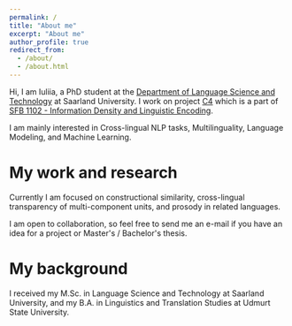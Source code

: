 ```yaml
---
permalink: /
title: "About me"
excerpt: "About me"
author_profile: true
redirect_from: 
  - /about/
  - /about.html
---
```


Hi, I am Iuliia, a PhD student at the [Department of Language Science and Technology](https://www.uni-saarland.de/en/department/lst.html) at Saarland University. I work on project [C4](https://sfb1102.uni-saarland.de/projects/mutual-intelligibility-and-surprisal-in-slavic-intercomprehension-incomslav/) which is a part of [SFB 1102 - Information Density and Linguistic Encoding](https://sfb1102.uni-saarland.de).

I am mainly interested in Cross-lingual NLP tasks, Multilinguality, Language Modeling, and Machine Learning.

My work and research
======
Currently I am focused on constructional similarity, cross-lingual transparency of multi-component units, and prosody in related languages.

I am open to collaboration, so feel free to send me an e-mail if you have an idea for a project or Master's / Bachelor's thesis.

My background
======
I received my M.Sc. in Language Science and Technology at Saarland University, and my B.A. in Linguistics and Translation Studies at Udmurt State University.
